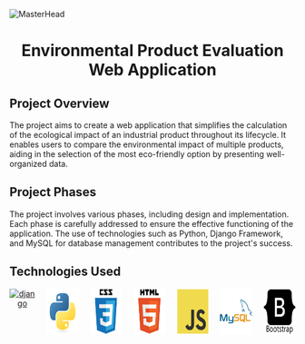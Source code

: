 ![MasterHead](https://www.ghana.accessbankplc.com/getattachment/62846e5a-8b4b-4636-9ed1-416315de899d/Banner-Sustainable.aspx)
  <h1 align="center">Environmental Product Evaluation Web Application</h1>

  <section>
      <h2>Project Overview</h2>
      <p>The project aims to create a web application that simplifies the calculation of the ecological impact of
          an industrial product throughout its lifecycle. It enables users to compare the environmental impact of
          multiple products, aiding in the selection of the most eco-friendly option by presenting well-organized
          data.</p>
  </section>

  <section>
      <h2>Project Phases</h2>
      <p>The project involves various phases, including design and implementation. Each phase is carefully
          addressed to ensure the effective functioning of the application. The use of technologies such as Python,
          Django Framework, and MySQL for database management contributes to the project's success.</p>
  </section>

  <section>
      <h2>Technologies Used</h2>
<p align="center" style="display: flex; gap: 20px;">
  <a href="https://www.djangoproject.com/" target="_blank" rel="noreferrer">
    <img src="https://cdn.worldvectorlogo.com/logos/django.svg" alt="django" width="80" height="80"/>
  </a>
  <a href="https://www.python.org" target="_blank" rel="noreferrer">
    <img src="https://raw.githubusercontent.com/devicons/devicon/master/icons/python/python-original.svg" alt="python" width="80" height="80"/>
  </a>
  <a href="https://www.w3schools.com/css/" target="_blank" rel="noreferrer">
    <img src="https://raw.githubusercontent.com/devicons/devicon/master/icons/css3/css3-original-wordmark.svg" alt="css3" width="80" height="80"/>
  </a>
  <a href="https://www.w3.org/html/" target="_blank" rel="noreferrer">
    <img src="https://raw.githubusercontent.com/devicons/devicon/master/icons/html5/html5-original-wordmark.svg" alt="html5" width="80" height="80"/>
  </a>
  <a href="https://developer.mozilla.org/en-US/docs/Web/JavaScript" target="_blank" rel="noreferrer">
    <img src="https://raw.githubusercontent.com/devicons/devicon/master/icons/javascript/javascript-original.svg" alt="javascript" width="80" height="80"/>
  </a>
  <a href="https://www.mysql.com/" target="_blank" rel="noreferrer">
    <img src="https://raw.githubusercontent.com/devicons/devicon/master/icons/mysql/mysql-original-wordmark.svg" alt="mysql" width="80" height="80"/>
  </a>
    <a href="https://getbootstrap.com" target="_blank" rel="noreferrer">
    <img src="https://raw.githubusercontent.com/devicons/devicon/master/icons/bootstrap/bootstrap-plain-wordmark.svg" alt="bootstrap" width="80" height="80"/>
  </a>
</p>


  </section>
